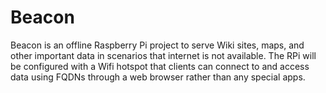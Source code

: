 # Beacon
Beacon is an offline Raspberry Pi project to serve Wiki sites, maps, and other important data in scenarios that internet is not available. The RPi will be configured with a Wifi hotspot that clients can connect to and access data using FQDNs through a web browser rather than any special apps. 
